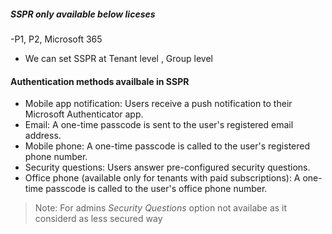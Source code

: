 

##### SSPR only available below liceses
 -P1, P2, Microsoft 365

 - We can set SSPR at Tenant level , Group level

#### Authentication methods availbale in SSPR

- Mobile app notification: Users receive a push notification to their Microsoft Authenticator app.
- Email: A one-time passcode is sent to the user's registered email address.
- Mobile phone: A one-time passcode is called to the user's registered phone number.
- Security questions: Users answer pre-configured security questions.
- Office phone (available only for tenants with paid subscriptions): A one-time passcode is called to the user's office phone number.


>Note: For admins *Security Questions* option not availabe as it considerd as less secured way
